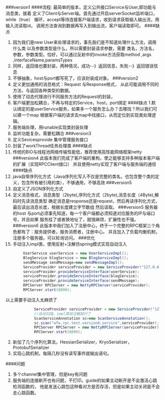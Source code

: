 ###version1
####流程:
最简单的版本，定义公共接口Service与User,即功能与消息类，接着
定义了Client与Server端。首先通过开启serverSocket监听端口，while（true）
循环，accept等待连接客户端请求，收到请求获取输入输出流，用输入流读取id，
调用方法查询到数据再写入到输出流，客户端读取即可。
####缺点
1. 因为我们是new User来处理请求的，事先我们是不知道处理什么方法，调用什么类
以及参数类型是什么，所以需要封装请求参数，需要 类名，方法名，
参数，参数类型。恰好，可以通过反射中的invoke方法获取method ,args ,interfaceName,paramsTypes
2. 同样，返回值也要封装，两种情况，成功--》返回信息，失败--》返回错误信息
3. 不够抽象，host与port都写死了，应该封装成对象。
###version2
1. 定义更加通用的消息格式：Request 与Response格式， 从此可能调用不同的方法，与返回各种类型的数据。
2. 使用了动态代理进行不同服务方法的Request的封装，
3. 客户端更加松耦合，不再与特定的Service，host，port绑定
####缺点
1.默认绑定的是userService服务，如果多一个服务怎么办？去哪找？所以我们可以建一个map
根据客户端的请求去map中找接口，从而定位到实现类处理逻辑。
2. 服务端处理，用runable实现类封装处理
3. 监听功能复杂，需要松耦合
###version3
1. 定义Sevicesprovide 集中管理服务接口
2. 封装了workThread任务处理类
####缺点
1. 传统的BIO与线程池网络传输性能低，推荐使用高性能网络框架netty
###version4
此版本我们完成了客户端的重构，使之能够支持多种版本客户端的扩展（实现RPCClient接口）
并且使用netty实现了客户端与服务端的通信
####缺点
1. java自带序列化方式（Java序列化写入不仅是完整的类名，也包含整个类的定义，包含所有被引用的类），不够通用，不够高效
###version5
1. 自定义了JSON序列化方式
2. 定义消息格式，消息类型（2byte),序列化方式（2byte),消息长度（4Byte),解码时先读消息类型
确定消息是response还是request，然后再读序列化方式，最后读出消息长度，根据长度建立字节数组
然后读取。
###version5
服务器的host 与port必须事先知道，每一个客户端都必须知道对应服务的IP与端口号，并且如果
服务挂了或者换地址了，就很麻烦，扩展性也不强。
###version6
此版本中我们加入了注册中心，终于一个完整的RPC框架三个角色都有了：服务提供者，服务消费者，注册中心。
并且加入了负载均衡机制，注册多个服务器。可以轮询访问。
###优化
1. 手动注入impl类，使用反射+注解仿spring模式实现自动注入
```java
        UserService userService = new UserServiceImpl();
        BlogService blogService = new BlogServiceImpl();
        sendMessage sendMessage=new sendMessageImpl();
        ServiceProvider serviceProvider = new ServiceProvider("127.0.0.1", 8545);
        serviceProvider.provideServiceInterface(userService);
        serviceProvider.provideServiceInterface(blogService);
        serviceProvider.provideServiceInterface(sendMessage);
        RPCServer RPCServer = new NettyRPCServer(serviceProvider);
        RPCServer.start(8899);
```
以上需要手动注入太麻烦了
```java
             ServiceProvider serviceProvider = new ServiceProvider("127.0.0.1", 8899);
             //自动扫描，impl类加注解就行了
             ScanServiceAnnotation sc=new ScanServiceAnnotation();
             sc.scan("wfw.rpc.test.version6.service",serviceProvider);
             RPCServer RPCServer = new NettyRPCServer(serviceProvider);
             RPCServer.start(8899);
```
2. 新加了几个序列化算法，HessianSerializer，KryoSerializer，ProtobufSerializer
3. 实现心跳机制，每隔几秒没有读写事件就输出语句。

####问题
1. 多个channel集中管理，但是key有问题
2. 服务端的连接断开也有问题，不打印。guide的如果主动断开是不会激活心跳检测函数的，
他是发送心跳包这种看对方是否存活，但是如果主动关闭是不会走心跳函数。
 